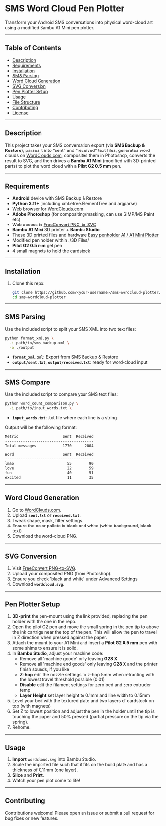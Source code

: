 # SMS Word Cloud Pen Plotter

Transform your Android SMS conversations into physical word-cloud art using a modified Bambu A1 Mini pen plotter.

---

## Table of Contents

- [Description](#description)  
- [Requirements](#requirements)  
- [Installation](#installation)  
- [SMS Parsing](#sms-parsing)  
- [Word Cloud Generation](#word-cloud-generation)  
- [SVG Conversion](#svg-conversion)  
- [Pen Plotter Setup](#pen-plotter-setup)  
- [Usage](#usage)  
- [File Structure](#file-structure)  
- [Contributing](#contributing)  
- [License](#license)  

---

## Description

This project takes your SMS conversation export (via **SMS Backup & Restore**), parses it into “sent” and “received” text files, generates word clouds on [WordClouds.com](https://www.wordclouds.com/), composites them in Photoshop, converts the result to SVG, and then drives a **Bambu A1 Mini** (modified with 3D-printed parts) to plot the word cloud with a **Pilot G2 0.5 mm** pen.

---

## Requirements

- **Android** device with SMS Backup & Restore  
- **Python 3.11+** 
  (including xml.etree.ElementTree and argparse)
- Web browser for [WordClouds.com](https://www.wordclouds.com/)  
- **Adobe Photoshop** (for compositing/masking, can use GIMP/MS Paint etc)  
- Web access to [FreeConvert PNG-to-SVG](https://www.freeconvert.com/png-to-svg)  
- **Bambu A1 Mini** 3D printer + **Bambu Studio**
- These 3D printed files and hardware [Easy penholder A1 / A1 Mini Plotter](https://makerworld.com/en/models/1362648-easy-penholder-a1-a1-mini-plotter#profileId-1407684)
- Modified pen holder within ./3D Files/
- **Pilot G2 0.5 mm** gel pen
- 4 small magnets to hold the cardstock

---

## Installation

1. Clone this repo:  
   ```bash
   git clone https://github.com/<your-username>/sms-wordcloud-plotter.git
   cd sms-wordcloud-plotter

---

## SMS Parsing

Use the included script to split your SMS XML into two text files:

```bash
python format_xml.py \
  -i path/to/sms_backup.xml \
  -o ./output
```

* **`format_xml.xml`**: Export from SMS Backup & Restore
* **`output/sent.txt`**, **`output/received.txt`**: ready for word-cloud input

---

## SMS Compare

Use the included script to compare your SMS text files:

```bash
python word_count_comparison.py \
  -i path/to/input_words.txt \
```

* **`input_words.txt`**: .txt file where each line is a string

Output will be the following format:
```bash
Metric                    Sent  Received
----------------------------------------
Total messages            1770      2004

Word                      Sent  Received
----------------------------------------
lmao                        55        90
love                        22        59
fun                         40        51
excited                     11        35
```

---

## Word Cloud Generation

1. Go to [WordClouds.com](https://www.wordclouds.com/).
2. Upload **`sent.txt`** or **`received.txt`**.
3. Tweak shape, mask, filter settings.
4. Ensure the color pallete is black and white (white background, black text)
5. Download the word-cloud PNG.

---

## SVG Conversion

1. Visit [FreeConvert PNG-to-SVG](https://www.freeconvert.com/png-to-svg).
2. Upload your composited PNG (from Photoshop).
3. Ensure you check 'black and white' under Advanced Settings
4. Download **`wordcloud.svg`**.

---

## Pen Plotter Setup

1. **3D-print** the pen-mount using the link provided, replacing the pen holder with the one in the repo.
2. Open the pilot G2 pen and move the small spring in the pen tip to above the ink cartrige near the top of the pen. This will allow the pen to travel in Z direction when pressed against the paper.
4. Attach the mount to your A1 Mini and insert a **Pilot G2 0.5 mm** pen with some shims to ensure it is solid.
5. In **Bambu Studio**, adjust your machine code:
   * Remove all 'machine gcode' only leaving **G28 X**
   * Remove all 'machine end gcode' only leaving **G28 X** and the printer finish sounds, if you like
   * **Z-hop** edit the nozzle settings to z-hop 5mm when retracting with the lowest travel threshold possible (0.01)
   * **Disable** edit the filament settings for zero bed and zero extruder temp
   * **Layer Height** set layer height to 0.1mm and line width to 0.15mm
6. Level your bed with the textured plate and two layers of cardstock on top (with magnets)
7. Set Z to lowest position and adjust the pen in the holder until the tip is touching the paper and 50% pressed (partial pressure on the tip via the spring).
8. Rehome.

---

## Usage

1. **Import** `wordcloud.svg` into Bambu Studio.
2. Scale the imported file such that it fits on the build plate and has a thickness of 0.11mm (one layer).
3. **Slice** and **Print**.
4. Watch your pen plot come to life!

---

## Contributing

Contributions welcome! Please open an issue or submit a pull request for bug fixes or new features.

```
